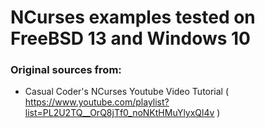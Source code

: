# NCurses examples tested on FreeBSD 13 and Windows 10

### Original sources from:
* Casual Coder's NCurses Youtube Video Tutorial ( https://www.youtube.com/playlist?list=PL2U2TQ__OrQ8jTf0_noNKtHMuYlyxQl4v )